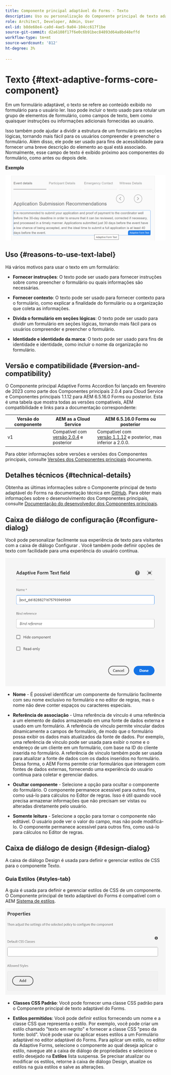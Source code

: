 ```yaml
---
title: Componente principal adaptável do Forms - Texto
description: Uso ou personalização do Componente principal de texto adaptável do Forms.
role: Architect, Developer, Admin, User
exl-id: b8de68e4-ca0d-4ae5-9a04-104cc617f1be
source-git-commit: d2a6108f17f6e0c6b91bec84893d64a8bd48effd
workflow-type: tm+mt
source-wordcount: '812'
ht-degree: 3%

---
```


# Texto {#text-adaptive-forms-core-component}

Em um formulário adaptável, o texto se refere ao conteúdo exibido no formulário para o usuário ler. Isso pode incluir o texto usado para rotular um grupo de elementos de formulário, como campos de texto, bem como quaisquer instruções ou informações adicionais fornecidas ao usuário.

Isso também pode ajudar a dividir a estrutura de um formulário em seções lógicas, tornando mais fácil para os usuários compreender e preencher o formulário. Além disso, ele pode ser usado para fins de acessibilidade para fornecer uma breve descrição do elemento ao qual está associado. Normalmente, esse campo de texto é exibido próximo aos componentes do formulário, como antes ou depois dele.

**Exemplo**

![](/help/adaptive-forms/assets/text.png)

## Uso {#reasons-to-use-text-label}

Há vários motivos para usar o texto em um formulário:

* **Fornecer instruções**: O texto pode ser usado para fornecer instruções sobre como preencher o formulário ou quais informações são necessárias.

* **Fornecer contexto**: O texto pode ser usado para fornecer contexto para o formulário, como explicar a finalidade do formulário ou a organização que coleta as informações.

* **Divida o formulário em seções lógicas**: O texto pode ser usado para dividir um formulário em seções lógicas, tornando mais fácil para os usuários compreender e preencher o formulário.

* **Identidade e identidade da marca**: O texto pode ser usado para fins de identidade e identidade, como incluir o nome da organização no formulário.

## Versão e compatibilidade {#version-and-compatibility}

O Componente principal Adaptive Forms Accordion foi lançado em fevereiro de 2023 como parte dos Componentes principais 2.0.4 para Cloud Service e Componentes principais 1.1.12 para AEM 6.5.16.0 Forms ou posterior. Esta é uma tabela que mostra todas as versões compatíveis, AEM compatibilidade e links para a documentação correspondente:

| Versão do componente | AEM as a Cloud Service | AEM 6.5.16.0 Forms ou posterior |
|---|---|---|
| v1 | Compatível  com<br>[versão 2.0.4](/help/adaptive-forms/version.md) e posterior | Compatível com<br>[versão 1.1.12](/help/adaptive-forms/version.md) e posterior, mas inferior a 2.0.0. |

Para obter informações sobre versões e versões dos Componentes principais, consulte [Versões dos Componentes principais](/help/adaptive-forms/version.md) documento.

<!-- ## Sample Component Output {#sample-component-output}

To experience the Accordion Component as well as see examples of its configuration options as well as HTML and JSON output, visit the [Component Library](https://adobe.com/go/aem_cmp_library_accordion). -->

## Detalhes técnicos {#technical-details}

Obtenha as últimas informações sobre o Componente principal de texto adaptável do Forms na documentação técnica em [GitHub](https://github.com/adobe/aem-core-forms-components/tree/master/ui.af.apps/src/main/content/jcr_root/apps/core/fd/components/form/text/v1/text). Para obter mais informações sobre o desenvolvimento dos Componentes principais, consulte [Documentação do desenvolvedor dos Componentes principais](/help/developing/overview.md).

## Caixa de diálogo de configuração {#configure-dialog}

Você pode personalizar facilmente sua experiência de texto para visitantes com a caixa de diálogo Configurar . Você também pode definir opções de texto com facilidade para uma experiência do usuário contínua.

![Guia Básica](/help/adaptive-forms/assets/text_properties.png)

* **Nome** - É possível identificar um componente de formulário facilmente com seu nome exclusivo no formulário e no editor de regras, mas o nome não deve conter espaços ou caracteres especiais.

* **Referência de associação** - Uma referência de vínculo é uma referência a um elemento de dados armazenado em uma fonte de dados externa e usado em um formulário. A referência de vínculo permite vincular dados dinamicamente a campos de formulário, de modo que o formulário possa exibir os dados mais atualizados da fonte de dados. Por exemplo, uma referência de vínculo pode ser usada para exibir o nome e o endereço de um cliente em um formulário, com base na ID do cliente inserida no formulário. A referência de vínculo também pode ser usada para atualizar a fonte de dados com os dados inseridos no formulário. Dessa forma, o AEM Forms permite criar formulários que interagem com fontes de dados externas, fornecendo uma experiência do usuário contínua para coletar e gerenciar dados.
* **Ocultar componente** - Selecione a opção para ocultar o componente do formulário. O componente permanece acessível para outros fins, como usá-lo para cálculos no Editor de regras. Isso é útil quando você precisa armazenar informações que não precisam ser vistas ou alteradas diretamente pelo usuário.
* **Somente leitura** - Selecione a opção para tornar o componente não editável. O usuário pode ver o valor do campo, mas não pode modificá-lo. O componente permanece acessível para outros fins, como usá-lo para cálculos no Editor de regras.


## Caixa de diálogo de design {#design-dialog}

A caixa de diálogo Design é usada para definir e gerenciar estilos de CSS para o componente Texto.

### Guia Estilos {#styles-tab}

A guia é usada para definir e gerenciar estilos de CSS de um componente. O Componente principal de texto adaptável do Forms é compatível com o AEM [Sistema de estilos](/help/get-started/authoring.md#component-styling).

![Caixa de diálogo de design](/help/adaptive-forms/assets/reset_designdialog.png)

* **Classes CSS Padrão**: Você pode fornecer uma classe CSS padrão para o Componente principal de texto adaptável do Forms.

* **Estilos permitidos**: Você pode definir estilos fornecendo um nome e a classe CSS que representa o estilo. Por exemplo, você pode criar um estilo chamado &quot;texto em negrito&quot; e fornecer a classe CSS &quot;peso da fonte: bold&quot;. Você pode usar ou aplicar esses estilos a um Formulário adaptável no editor adaptável do Forms. Para aplicar um estilo, no editor da Adaptive Forms, selecione o componente ao qual deseja aplicar o estilo, navegue até a caixa de diálogo de propriedades e selecione o estilo desejado na **Estilos** lista suspensa. Se precisar atualizar ou modificar os estilos, retorne à caixa de diálogo Design, atualize os estilos na guia estilos e salve as alterações.
